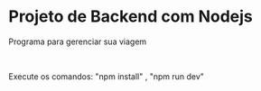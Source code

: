 <h1>Projeto de Backend com Nodejs</h1>

<p>Programa para gerenciar sua viagem</p>
<br>
<p>Execute os comandos: "npm install" , "npm run dev"</p>
